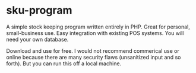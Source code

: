 # sku-program

A simple stock keeping program written entirely in PHP. 
Great for personal, small-business use. 
Easy integration with existing POS systems. 
You will need your own database.

Download and use for free. I would not recommend commerical use or online because there are many security flaws (unsanitized input and so forth). 
But you can run this off a local machine.
